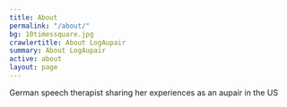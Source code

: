 ```yaml
---
title: About
permalink: "/about/"
bg: 10timessquare.jpg
crawlertitle: About LogAupair
summary: About LogAupair
active: about
layout: page
---
```


German speech therapist sharing her experiences as an aupair in the US